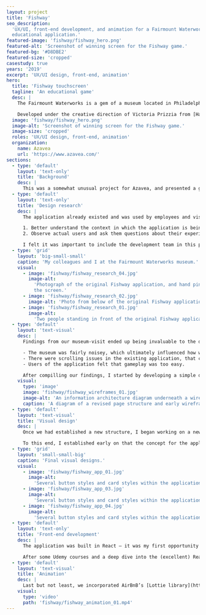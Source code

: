 ```yaml
---
layout: project
title: 'Fishway'
seo_description:
  'UX/UI, front-end development, and animation for a Fairmount Waterworks
  educational application.'
featured-image: 'fishway/fishway_hero.png'
featured-alt: 'Screenshot of winning screen for the Fishway game.'
featured-bg: '#D8DBE2'
featured-size: 'cropped'
casestudy: true
years: '2019'
excerpt: 'UX/UI design, front-end, animation'
hero:
  title: 'Fishway touchscreen'
  tagline: 'An educational game'
  desc: |
    The Fairmount Waterworks is a gem of a museum located in Philadelphia along the Schuylkill trail. The museum planned to redesign an touchscreen application that accompanies their tour of the fishway, just outside of the museum. 

    Developed under the creative direction of Victoria Prizzia from [Habithèque](https://www.habitheque.com/)
  image: 'fishway/fishway_hero.png'
  image-alt: 'Screenshot of winning screen for the Fishway game.'
  image-size: 'cropped'
  roles: 'UX/UI design, front-end, animation'
  organization:
    name: Azavea
    url: 'https://www.azavea.com/'
sections:
  - type: 'default'
    layout: 'text-only'
    title: 'Background'
    desc: |
      This was a somewhat unusual project for Azavea, and presented a great opportunity to design something special for a local institution. The team also worked with some new-to-us techniques, writing a React App using [styled-components](https://styled-components.com/) rather than a classic SASS project set-up.
  - type: 'default'
    layout: 'text-only'
    title: 'Design research'
    desc: |
      The application already existed and was used by employees and visitors of the museum. As a result, we already knew the audience for the application was necessarily broad. Our first step was to make a visit to the site, notebooks and camera-phones in hand. To get the best data, we went during a high-traffic time and intended to conduct guerilla interviews. My aim was to: 

      1. Better understand the context in which the application is being used.
      2. Observe actual users and ask them questions about their experience.

      I felt it was important to include the development team in this process so that they could develop empathy for the user and become thought-partners at this early stage of the project.
  - type: 'grid'
    layout: 'big-small-small'
    caption: 'My colleagues and I at the Fairmount Waterworks museum.'
    visual:
      - image: 'fishway/fishway_research_04.jpg'
        image-alt:
          'Photograph of the original Fishway application, and hand pinching on
          the screen.'
      - image: 'fishway/fishway_research_02.jpg'
        image-alt: 'Photo from below of the original Fishway application.'
      - image: 'fishway/fishway_research_01.jpg'
        image-alt:
          'Two people standing in front of the original Fishway application.'
  - type: 'default'
    layout: 'text-visual'
    desc: |
      Findings from our museum-visit ended up being invaluable to the design and development process. We learned a lot about how people used the application, what other exhibits looked like, and technical issues in the current application. As a company, we don’t typically work on games or exhibit applications, so we also were able to get a good feel for what gameplay could be like. Some key findings were:

      - The museum was fairly noisey, which ultimately influenced how we handled sound.
      - There were scrolling issues in the existing application, that caused confusion for even employees at the museum.
      - Users of the application felt that gameplay was too easy.

      After compilling our findings, I started by developing a simple diagram of a new organization for the application, and then black-and-white wireframes of improved gameplay.
    visual:
      type: 'image'
      image: 'fishway/fishway_wireframes_01.jpg'
      image-alt: 'An information architecture diagram underneath a wireframe.'
      caption: 'A diagram of a revised page structure and early wireframe.'
  - type: 'default'
    layout: 'text-visual'
    title: 'Visual design'
    desc: |
      Once we had established a new structure, I began working on a new visual style. Fortunately, we were able to use illustrations that had already been embedded into the application. I wanted to ensure that the application design would act as a semi-neutral frame for the illustrations to act as the star. 

      To this end, I established early on that the concept for the application’s structure would be going to different depths of the fishway. As the user navigates to different sections, the screen behind the content changes color to indicate depth, with the entrance and the game being partially above the waves.
  - type: 'grid'
    layout: 'small-small-big'
    caption: 'Final visual designs.'
    visual:
      - image: 'fishway/fishway_app_01.jpg'
        image-alt:
          'Several button styles and card styles within the application.'
      - image: 'fishway/fishway_app_03.jpg'
        image-alt:
          'Several button styles and card styles within the application.'
      - image: 'fishway/fishway_app_04.jpg'
        image-alt:
          'Several button styles and card styles within the application.'
  - type: 'default'
    layout: 'text-only'
    title: 'Front-end development'
    desc: |
      The application was built in React – it was my first opportunity to use the framework. Though the application already existed, it was built long enough ago that it made sense for our development team to start from scratch. 

      After some Udemy courses and a deep dive into the (excellent) React docs, I began applying the color scheme, creating reusable UI components, and incorporating a new typeface. I wanted mimimal UI, and chose to build the front-end upon [Rebass.js](https://rebassjs.org/). This offered some much-needed flexibility, while giving us a light-weight starting point.
  - type: 'default'
    layout: 'text-visual'
    title: 'Animation'
    desc: |
      Last but not least, we incorporated AirBnB’s [Lottie library](https://airbnb.io/lottie/) in order to use custom SVG illustrations, as well as [React Transition Group](http://reactcommunity.org/react-transition-group/css-transition) in order to animate fish on the homescreen and smooth transitions between sections of the application.
    visual:
      type: 'video'
      path: 'fishway/fishway_animation_01.mp4'
---
```


